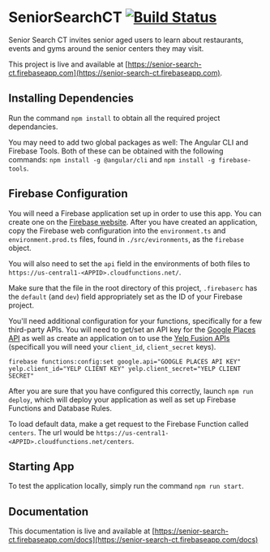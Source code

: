 # SeniorSearchCT [![Build Status](https://travis-ci.org/RobertCrowdis/senior-search-ct.svg?branch=master)](https://travis-ci.org/RobertCrowdis/senior-search-ct)

Senior Search CT invites senior aged users to learn about restaurants, events and gyms around the senior centers they may visit.

This project is live and available at [https://senior-search-ct.firebaseapp.com](https://senior-search-ct.firebaseapp.com).

## Installing Dependencies

Run the command `npm install` to obtain all the required project dependancies. 

You may need to add two global packages as well: The Angular CLI and Firebase Tools. Both of these can be obtained with the following commands: `npm install -g @angular/cli` and `npm install -g firebase-tools`.


## Firebase Configuration

You will need a Firebase application set up in order to use this app. You can create one on the [Firebase website](https://firebase.com/). After you have created an application, copy the Firebase web configuration into the `environment.ts` and `environment.prod.ts` files, found in `./src/evironments`, as the `firebase` object.

You will also need to set the `api` field in the environments of both files to `https://us-central1-<APPID>.cloudfunctions.net/`.

Make sure that the file in the root directory of this project, `.firebaserc` has the `default` (and `dev`) field appropriately set as the ID of your Firebase project.

You'll need additional configuration for your functions, specifically for a few third-party APIs. You will need to get/set an API key for the [Google Places API](https://developers.google.com/places/) as well as create an application on to use the [Yelp Fusion APIs](https://www.yelp.com/developers/documentation/v3/get_started) (specificall you will need your `client_id`, `client_secret` keys).

```
firebase functions:config:set google.api="GOOGLE PLACES API KEY" yelp.client_id="YELP CLIENT KEY" yelp.client_secret="YELP CLIENT SECRET"
```

After you are sure that you have configured this correctly, launch `npm run deploy`, which will deploy your application as well as set up Firebase Functions and Database Rules.

To load default data, make a get request to the Firebase Function called `centers`. The url would be `https://us-central1-<APPID>.cloudfunctions.net/centers`.

## Starting App
To test the application locally, simply run the command `npm run start`.


## Documentation
This documentation is live and available at [https://senior-search-ct.firebaseapp.com/docs](https://senior-search-ct.firebaseapp.com/docs)